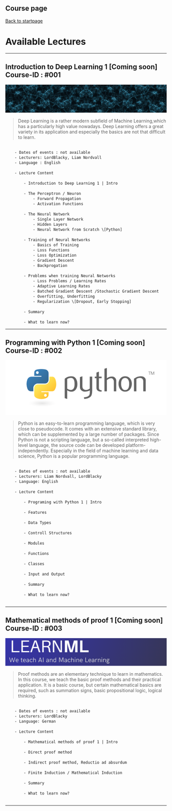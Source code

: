 ## Course page

[Back to startpage](/index.md)

# Available Lectures

---

## Introduction to Deep Learning 1 \[Coming soon] Course-ID : \#001

 ![Introduction to Deep Learning 1 Wallaper](/images/neural_a.png)

> Deep Learning is a rather modern subfield of Machine Learning,which has a particularly high value nowadays. 
> Deep Learning offers a great variety in its application and especially the basics are not that difficult to learn.

```

    - Dates of events : not available
    - Lecturers: LordBlacky, Liam Nordvall
    - Language : English

    - Lecture Content

        - Introduction to Deep Learning 1 | Intro

        - The Perceptron / Neuron
            - Forward Propagation
            - Activation Functions
        
        - The Neural Network
            - Single Layer Network
            - Hidden Layers
            - Neural Network from Scratch \[Python]
        
        - Training of Neural Networks
            - Basics of Training
            - Loss Functions
            - Loss Optimization
            - Gradient Descent
            - Backprogation

        - Problems when training Neural Networks
            - Loss Problems / Learning Rates
            - Adaptive Learning Rates
            - Batched Gradient Descent /Stochastic Gradient Descent
            - Overfitting, Underfitting
            - Regularization \[Dropout, Early Stopping]
        
        - Summary

        - What to learn now?
```

---

## Programming with Python 1 \[Coming soon] Course-ID : #002

![Programming with Python 1 Wallaper](/images/python_a.png)

> Python is an easy-to-learn programming language, which is very close to pseudocode. 
> It comes with an extensive standard library, which can be supplemented by a large number of packages. 
> Since Python is not a scripting language, but a so-called interpreted high-level language, the source code can be developed platform-independently. 
> Especially in the field of machine learning and data science, Python is a popular programming language.

```

    - Dates of events : not available
    - Lecturers: Liam Nordvall, LordBlacky
    - Language: English

    - Lecture Content

        - Programing with Python 1 | Intro

        - Features

        - Data Types

        - Controll Structures

        - Modules

        - Functions

        - Classes

        - Input and Output
        
        - Summary

        - What to learn now?


```

---

## Mathematical methods of proof 1 \[Coming soon] Course-ID : #003

![Mathematical methods of proof 1 Wallaper](/images/induction_a.png)

> Proof methods are an elementary technique to learn in mathematics. 
> In this course, we teach the basic proof methods and their practical application.
> It is a basic course, but certain mathematical basics are required, such as summation signs, basic propositional logic, logical thinking.

```

    - Dates of events : not available
    - Lecturers: LordBlacky
    - Language: German

    - Lecture Content

        - Mathematical methods of proof 1 | Intro

        - Direct proof method

        - Indirect proof method, Reductio ad absurdum

        - Finite Induction / Mathematical Induction

        - Summary

        - What to learn now?


```

---

